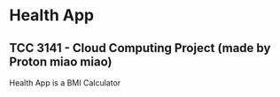 # Health App
## TCC 3141 - Cloud Computing Project (made by Proton miao miao)

Health App is a BMI Calculator
